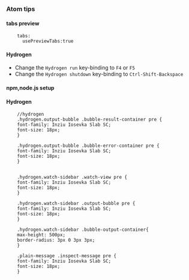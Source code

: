 ### Atom tips

#### tabs preview

        tabs:
          usePreviewTabs:true

#### Hydrogen

-   Change the `Hydrogen run` key-binding to `F4` or `F5`
-   Change the `Hydrogen shutdown` key-binding to `Ctrl-Shift-Backspace`

#### npm,node.js setup

#### Hydrogen

        //hydrogen
        .hydrogen.output-bubble .bubble-result-container pre {
        font-family: Inziu Iosevka Slab SC;
        font-size: 18px;
        }

        .hydrogen.output-bubble .bubble-error-container pre {
        font-family: Inziu Iosevka Slab SC;
        font-size: 18px;
        }


        .hydrogen.watch-sidebar .watch-view pre {
        font-family: Inziu Iosevka Slab SC;
        font-size: 18px;
        }

        .hydrogen.watch-sidebar .output-bubble pre {
        font-family: Inziu Iosevka Slab SC;
        font-size: 18px;
        }

        .hydrogen.watch-sidebar .bubble-output-container{
        max-height: 500px;
        border-radius: 3px 0 3px 3px;
        }

        .plain-message .inspect-message pre {
        font-family: Inziu Iosevka Slab SC;
        font-size: 18px;
        }

